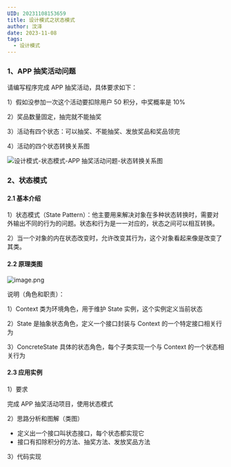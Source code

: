 ```yaml
---
UID: 20231108153659
title: 设计模式之状态模式
author: 汶泽
date: 2023-11-08
tags:
  - 设计模式
---
```

### 1、APP 抽奖活动问题

请编写程序完成 APP 抽奖活动，具体要求如下：

1）假如没参加一次这个活动要扣除用户 50 积分，中奖概率是 10%

2）奖品数量固定，抽完就不能抽奖

3）活动有四个状态：可以抽奖、不能抽奖、发放奖品和奖品领完

4）活动的四个状态转换关系图

![设计模式-状态模式-APP 抽奖活动问题-状态转换关系图](https://study-node-md.oss-cn-beijing.aliyuncs.com/2023%2F11%2F13%2F1699838225-463d329739c524d37b4f80166e0840a2-20231113091704.png)

### 2、状态模式

#### 2.1 基本介绍

1）状态模式（State Pattern）：他主要用来解决对象在多种状态转换时，需要对外输出不同的行为的问题。状态和行为是一一对应的，状态之间可以相互转换。

2）当一个对象的内在状态改变时，允许改变其行为，这个对象看起来像是改变了其类。

#### 2.2 原理类图

![image.png](https://study-node-md.oss-cn-beijing.aliyuncs.com/2023%2F11%2F13%2F1699847696-779452a84881a0efdd7b66196c77ff93-20231113115455.png)

说明（角色和职责）：

1）Context 类为环境角色，用于维护 State 实例，这个实例定义当前状态

2）State 是抽象状态角色，定义一个接口封装与 Context 的一个特定接口相关行为

3）ConcreteState 具体的状态角色，每个子类实现一个与 Context 的一个状态相关行为

#### 2.3 应用实例

1）要求

完成 APP 抽奖活动项目，使用状态模式

2）思路分析和图解（类图）

- 定义出一个接口叫状态接口，每个状态都实现它
- 接口有扣除积分的方法、抽奖方法、发放奖品方法

3）代码实现








